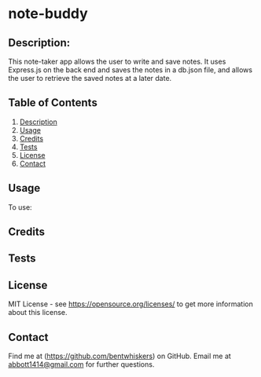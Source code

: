 # note-buddy

## Description: 
This note-taker app allows the user to write and save notes. It uses Express.js on the back end and saves the notes in a db.json file, and allows the user to retrieve the saved notes at a later date. 

## Table of Contents
1. [Description](#description)
2. [Usage](#usage)
3. [Credits](#credits)
4. [Tests](#tests)
5. [License](#license)
6. [Contact](#contact)

## Usage
To use: 

## Credits

## Tests

## License
MIT License - see https://opensource.org/licenses/ to get more information about this license.

## Contact
Find me at (https://github.com/bentwhiskers) on GitHub.
Email me at abbott1414@gmail.com for further questions.